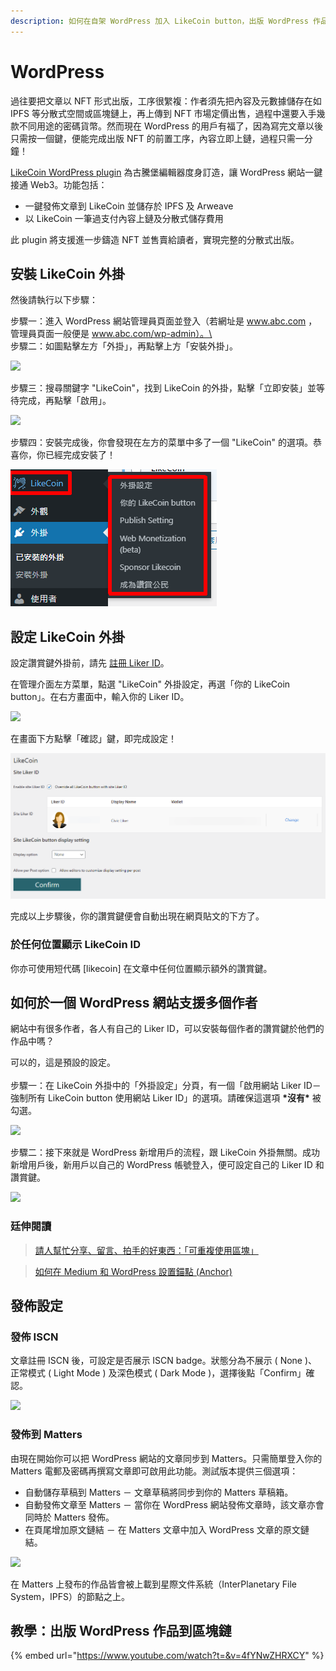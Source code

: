 ```yaml
---
description: 如何在自架 WordPress 加入 LikeCoin button，出版 WordPress 作品到區塊鏈？
---
```


# WordPress

過往要把文章以 NFT 形式出版，工序很䌓複：作者須先把內容及元數據儲存在如 IPFS 等分散式空間或區塊鏈上，再上傳到 NFT 市場定價出售，過程中還要入手幾款不同用途的密碼貨幣。然而現在 WordPress 的用戶有福了，因為寫完文章以後只需按一個鍵，便能完成出版 NFT 的前置工序，內容立即上鏈，過程只需一分鐘！

[LikeCoin WordPress plugin](https://zh-hk.wordpress.org/plugins/likecoin/) 為古騰堡編輯器度身訂造，讓 WordPress 網站一鍵接通 Web3。功能包括：

* 一鍵發佈文章到 LikeCoin 並儲存於 IPFS 及 Arweave
* 以 LikeCoin 一筆過支付內容上鏈及分散式儲存費用

此 plugin 將支援進一步鑄造 NFT 並售賣給讀者，實現完整的分散式出版。

## 安裝 LikeCoin 外掛 <a href="#installation" id="installation"></a>

然後請執行以下步驟：

步驟一：進入 WordPress 網站管理員頁面並登入（若網址是 www.abc.com ，管理員頁面一般便是 www.abc.com/wp-admin）。\
\
步驟二：如圖點擊左方「外掛」，再點擊上方「安裝外掛」。

![](../.gitbook/assets/wordpress-1.png)

步驟三：搜尋關鍵字 "LikeCoin"，找到 LikeCoin 的外掛，點擊「立即安裝」並等待完成，再點擊「啟用」。

![](<../.gitbook/assets/wordpress-2 (1).png>)

步驟四：安裝完成後，你會發現在左方的菜單中多了一個 "LikeCoin" 的選項。恭喜你，你已經完成安裝了！

![](../.gitbook/assets/wordpress-3.png)

## 設定 LikeCoin 外掛 <a href="#setting" id="setting"></a>

設定讚賞鍵外掛前，請先 [註冊 Liker ID](liker-id/)。

在管理介面左方菜單，點選 "LikeCoin" 外掛設定，再選「你的 LikeCoin button」。在右方畫面中，輸入你的 Liker ID。

![](../.gitbook/assets/wordpress-4.png)

在畫面下方點擊「確認」鍵，即完成設定！

![](../.gitbook/assets/wordpress-5-en.png)

完成以上步驟後，你的讚賞鍵便會自動出現在網頁貼文的下方了。

### 於任何位置顯示 LikeCoin ID <a href="#config-likecoin-button-to-appear-in-anywhere-of-the-articles" id="config-likecoin-button-to-appear-in-anywhere-of-the-articles"></a>

你亦可使用短代碼 \[likecoin] 在文章中任何位置顯示額外的讚賞鍵。

## 如何於一個 WordPress 網站支援多個作者 <a href="#how-to-support-multiple-liker-id-on-a-wordpress-site" id="how-to-support-multiple-liker-id-on-a-wordpress-site"></a>

網站中有很多作者，各人有自己的 Liker ID，可以安裝每個作者的讚賞鍵於他們的作品中嗎？

可以的，這是預設的設定。\
\
步驟一：在 LikeCoin 外掛中的「外掛設定」分頁，有一個「啟用網站 Liker ID－強制所有 LikeCoin button 使用網站 Liker ID」的選項。請確保這選項 **\*沒有\*** 被勾選。

![](../.gitbook/assets/wordpress-6.png)

步驟二：接下來就是 WordPress 新增用戶的流程，跟 LikeCoin 外掛無關。成功新增用戶後，新用戶以自己的 WordPress 帳號登入，便可設定自己的 Liker ID 和讚賞鍵。

![](../.gitbook/assets/wordpress-7.png)

### 廷伸閱讀[&#xD;](https://coralive.site/likecoin-wordpress%E4%B8%8A%E5%A6%82%E4%BD%95%E5%AE%89%E8%A3%9D%E8%A8%AD%E5%AE%9Alikecoin/) <a href="#read-more" id="read-more"></a>

> [請人幫忙分享、留言、拍手的好東西：「可重複使用區塊」](https://xrine.com/gutenburg-%E5%8F%AF%E9%87%8D%E8%A4%87%E4%BD%BF%E7%94%A8%E5%8D%80%E5%A1%8A/)

> [如何在 Medium 和 WordPress 設置錨點 (Anchor)](https://bchai.cc/2019/03/30/how-to-setup-anchor-medium-wordpress/)

## 發佈設定 <a href="#publish-setting" id="publish-setting"></a>

### 發佈 ISCN <a href="#publish-to-iscn" id="publish-to-iscn"></a>

文章註冊 ISCN 後，可設定是否展示 ISCN badge。狀態分為不展示 ( None )、正常模式 ( Light Mode ) 及深色模式 ( Dark Mode )，選擇後點「Confirm」確認。

![](../.gitbook/assets/wordpress-9-en.png)

### 發佈到 Matters <a href="#publish-to-matters" id="publish-to-matters"></a>

由現在開始你可以把 WordPress 網站的文章同步到 Matters。只需簡單登入你的 Matters 電郵及密碼再撰寫文章即可啟用此功能。測試版本提供三個選項：

* 自動儲存草稿到 Matters － 文章草稿將同步到你的 Matters 草稿箱。
* 自動發佈文章至 Matters － 當你在 WordPress 網站發佈文章時，該文章亦會同時於 Matters 發佈。
* 在頁尾增加原文鏈結 － 在 Matters 文章中加入 WordPress 文章的原文鏈結。

![](../.gitbook/assets/wordpress-8.png)

在 Matters 上發布的作品皆會被上載到星際文件系統（InterPlanetary File System，IPFS）的節點之上。

## 教學：出版 WordPress 作品到區塊鏈 <a href="#tutorial-publishing-wordpress-post-to-blockchain" id="tutorial-publishing-wordpress-post-to-blockchain"></a>

{% embed url="https://www.youtube.com/watch?t=&v=4fYNwZHRXCY" %}
